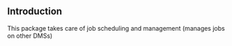 ## Introduction
This package takes care of job scheduling and management (manages jobs on other DMSs)
